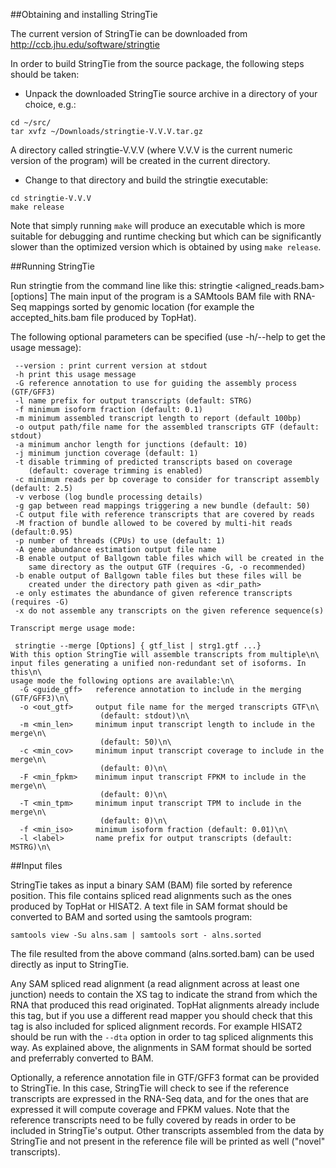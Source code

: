 ##Obtaining and installing StringTie

The current version of StringTie can be downloaded from
  http://ccb.jhu.edu/software/stringtie
  
In order to build StringTie from the source package,
the following steps should be taken:

* Unpack the downloaded StringTie source archive in a directory of your choice, e.g.:
```
cd ~/src/
tar xvfz ~/Downloads/stringtie-V.V.V.tar.gz
```
A directory called stringtie-V.V.V (where V.V.V is the current
numeric version of the program) will be created in the current directory.

* Change to that directory and build the stringtie executable:
```
cd stringtie-V.V.V
make release
```
Note that simply running `make` will produce an executable 
which is more suitable for debugging and runtime checking but which can be
significantly slower than the optimized version which is obtained by using 
`make release`.


##Running StringTie

Run stringtie from the command line like this:
stringtie <aligned_reads.bam> [options]
The main input of the program is a SAMtools BAM file with RNA-Seq mappings
sorted by genomic location (for example the accepted_hits.bam file produced
by TopHat).

The following optional parameters can be specified (use -h/--help to get the
usage message):
```
 --version : print current version at stdout
 -h print this usage message
 -G reference annotation to use for guiding the assembly process (GTF/GFF3)
 -l name prefix for output transcripts (default: STRG)
 -f minimum isoform fraction (default: 0.1)
 -m minimum assembled transcript length to report (default 100bp)
 -o output path/file name for the assembled transcripts GTF (default: stdout)
 -a minimum anchor length for junctions (default: 10)
 -j minimum junction coverage (default: 1)
 -t disable trimming of predicted transcripts based on coverage
    (default: coverage trimming is enabled)
 -c minimum reads per bp coverage to consider for transcript assembly (default: 2.5)
 -v verbose (log bundle processing details)
 -g gap between read mappings triggering a new bundle (default: 50)
 -C output file with reference transcripts that are covered by reads
 -M fraction of bundle allowed to be covered by multi-hit reads (default:0.95)
 -p number of threads (CPUs) to use (default: 1)
 -A gene abundance estimation output file name
 -B enable output of Ballgown table files which will be created in the
    same directory as the output GTF (requires -G, -o recommended)
 -b enable output of Ballgown table files but these files will be 
    created under the directory path given as <dir_path>
 -e only estimates the abundance of given reference transcripts (requires -G)
 -x do not assemble any transcripts on the given reference sequence(s)

Transcript merge usage mode:

 stringtie --merge [Options] { gtf_list | strg1.gtf ...}
With this option StringTie will assemble transcripts from multiple\n\
input files generating a unified non-redundant set of isoforms. In this\n\
usage mode the following options are available:\n\
  -G <guide_gff>   reference annotation to include in the merging (GTF/GFF3)\n\
  -o <out_gtf>     output file name for the merged transcripts GTF\n\
                    (default: stdout)\n\
  -m <min_len>     minimum input transcript length to include in the merge\n\
                    (default: 50)\n\
  -c <min_cov>     minimum input transcript coverage to include in the merge\n\
                    (default: 0)\n\
  -F <min_fpkm>    minimum input transcript FPKM to include in the merge\n\
                    (default: 0)\n\
  -T <min_tpm>     minimum input transcript TPM to include in the merge\n\
                    (default: 0)\n\
  -f <min_iso>     minimum isoform fraction (default: 0.01)\n\
  -l <label>       name prefix for output transcripts (default: MSTRG)\n\
```

##Input files


StringTie takes as input a binary SAM (BAM) file sorted by reference position. 
This file contains spliced read alignments such as the ones produced by TopHat or HISAT2.
A text file in SAM format should be converted to BAM and sorted using the 
samtools program:
```
samtools view -Su alns.sam | samtools sort - alns.sorted
```
The file resulted from the above command (alns.sorted.bam) can be used 
directly as input to StringTie. 

Any SAM spliced read alignment (a read alignment across at least one junction)
needs to contain the XS tag to indicate the strand from which the RNA that produced
this read originated. TopHat alignments already include this tag, but if you use
a different read mapper you should check that this tag is also included for spliced alignment
records. For example HISAT2 should be run with the `--dta` option in order to tag spliced 
alignments this way. As explained above, the alignments in SAM format should be sorted and
preferrably converted to BAM.

Optionally, a reference annotation file in GTF/GFF3 format can be provided to StringTie. 
In this case, StringTie will check to see if the reference transcripts are expressed in the 
RNA-Seq data, and for the ones that are expressed it will compute coverage and FPKM values.
Note that the reference transcripts need to be fully covered by reads in order to be included
in StringTie's output. Other transcripts assembled from the data by StringTie and not present
in the reference file will be printed as well ("novel" transcripts).

